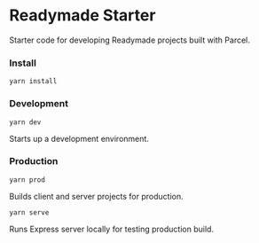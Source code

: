 # Readymade Starter

Starter code for developing Readymade projects built with Parcel.

### Install

`yarn install`

### Development

`yarn dev`

Starts up a development environment.

### Production

`yarn prod`

Builds client and server projects for production.

`yarn serve`

Runs Express server locally for testing production build.
